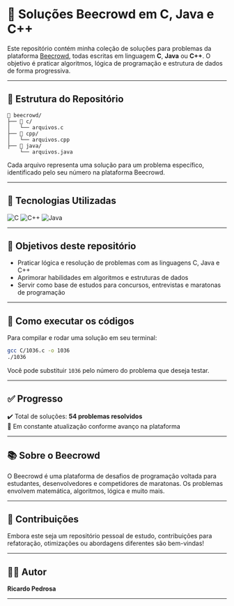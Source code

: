 # 🧠 Soluções Beecrowd em C, Java e C++

Este repositório contém minha coleção de soluções para problemas da plataforma [Beecrowd](https://www.beecrowd.com.br/), todas escritas em linguagem **C**, **Java** ou **C++**. O objetivo é praticar algoritmos, lógica de programação e estrutura de dados de forma progressiva.

---

## 📁 Estrutura do Repositório

```
📁 beecrowd/
├── 📁 c/
│   └── arquivos.c
├── 📁 cpp/
│   └── arquivos.cpp
├── 📁 java/
    └── arquivos.java
```

Cada arquivo representa uma solução para um problema específico, identificado pelo seu número na plataforma Beecrowd.

---

## 🚀 Tecnologias Utilizadas

![C](https://img.shields.io/badge/C-A8B9CC?style=for-the-badge&logo=c&logoColor=white)
![C++](https://img.shields.io/badge/C++-00599C?style=for-the-badge&logo=c%2B%2B&logoColor=white)
![Java](https://img.shields.io/badge/Java-007396?style=for-the-badge&logo=java&logoColor=white)

---

## 🎯 Objetivos deste repositório

- Praticar lógica e resolução de problemas com as linguagens C, Java e C++
- Aprimorar habilidades em algoritmos e estruturas de dados
- Servir como base de estudos para concursos, entrevistas e maratonas de programação

---

## 📝 Como executar os códigos

Para compilar e rodar uma solução em seu terminal:

```bash
gcc C/1036.c -o 1036
./1036
```

Você pode substituir `1036` pelo número do problema que deseja testar.

---

## ✅ Progresso

✔️ Total de soluções: **54 problemas resolvidos**  
🧩 Em constante atualização conforme avanço na plataforma

---

## 📚 Sobre o Beecrowd

O Beecrowd é uma plataforma de desafios de programação voltada para estudantes, desenvolvedores e competidores de maratonas. Os problemas envolvem matemática, algoritmos, lógica e muito mais.

---

## 🤝 Contribuições

Embora este seja um repositório pessoal de estudo, contribuições para refatoração, otimizações ou abordagens diferentes são bem-vindas!

---

## 🧑‍💻 Autor

**Ricardo Pedrosa**  

---
